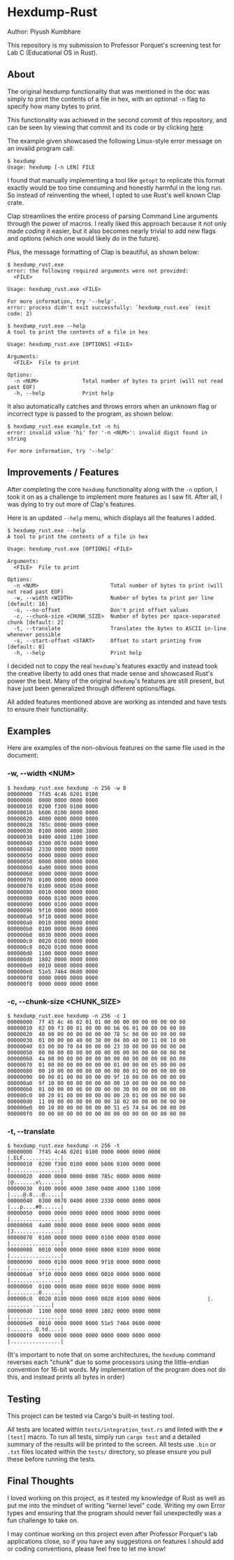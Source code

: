 # Hexdump-Rust

Author: Piyush Kumbhare

This repository is my submission to Professor Porquet's screening test for Lab C (Educational OS in Rust). 

## About


The original hexdump functionality that was mentioned in the doc was simply to print the contents of a file in hex, with an optional `-n` flag to specify how many bytes to print. 

This functionality was achieved in the second commit of this repository, and can be seen by viewing that commit and its code or by clicking [here](https://github.com/piyushkumbhare/hexdump-rust/blob/9903da2fa5de0be99ad01463a7b11051df953f9f/src/main.rs)

The example given showcased the following Linux-style error message on an invalid program call:

```
$ hexdump
Usage: hexdump [-n LEN] FILE
```

I found that manually implementing a tool like `getopt` to replicate this format exactly would be too time consuming and honestly harmful in the long run. So instead of reinventing the wheel, I opted to use Rust's well known Clap crate.

Clap streamlines the entire process of parsing Command Line arguments through the power of macros. I really liked this approach because it not only made *coding* it easier, but it also becomes nearly trivial to add new flags and options (which one would likely do in the future). 

Plus, the message formatting of Clap is beautiful, as shown below:
```
$ hexdump_rust.exe
error: the following required arguments were not provided:
  <FILE>

Usage: hexdump_rust.exe <FILE>

For more information, try '--help'.
error: process didn't exit successfully: `hexdump_rust.exe` (exit code: 2)
```

```
$ hexdump_rust.exe --help
A tool to print the contents of a file in hex

Usage: hexdump_rust.exe [OPTIONS] <FILE>

Arguments:
  <FILE>  File to print

Options:
  -n <NUM>              Total number of bytes to print (will not read past EOF)
  -h, --help            Print help
```

It also automatically catches and throws errors when an unknown flag or incorrect type is passed to the program, as shown below:

```
$ hexdump_rust.exe example.txt -n hi
error: invalid value 'hi' for '-n <NUM>': invalid digit found in string

For more information, try '--help'
```

## Improvements / Features

After completing the core `hexdump` functionality along with the `-n` option, I took it on as a challenge to implement more features as I saw fit. After all, I was dying to try out more of Clap's features. 

Here is an updated `--help` menu, which displays all the features I added.

```
$ hexdump_rust.exe --help
A tool to print the contents of a file in hex

Usage: hexdump_rust.exe [OPTIONS] <FILE>

Arguments:
  <FILE>  File to print

Options:
  -n <NUM>                       Total number of bytes to print (will not read past EOF)
  -w, --width <WIDTH>            Number of bytes to print per line [default: 16]
  -o, --no-offset                Don't print offset values
  -c, --chunk-size <CHUNK_SIZE>  Number of bytes per space-separated chunk [default: 2]
  -t, --translate                Translates the bytes to ASCII in-line whenever possible
  -s, --start-offset <START>     Offset to start printing from [default: 0]
  -h, --help                     Print help
```

I decided not to copy the real `hexdump`'s features exactly and instead took the creative liberty to add ones that made sense and showcased Rust's power the best. Many of the original `hexdump`'s features are still present, but have just been generalized through different options/flags.

All added features mentioned above are working as intended and have tests to ensure their functionality.
## Examples

Here are examples of the non-obvious features on the same file used in the document:

### -w, --width \<NUM>
```
$ hexdump_rust.exe hexdump -n 256 -w 8
00000000  7f45 4c46 0201 0100 
00000008  0000 0000 0000 0000
00000010  0200 f300 0100 0000
00000018  b606 0100 0000 0000
00000020  4000 0000 0000 0000
00000028  785c 0000 0000 0000
00000030  0100 0000 4000 3800
00000038  0400 4000 1100 1000
00000040  0300 0070 0400 0000
00000048  2330 0000 0000 0000
00000050  0000 0000 0000 0000
00000058  0000 0000 0000 0000
00000060  4a00 0000 0000 0000
00000068  0000 0000 0000 0000
00000070  0100 0000 0000 0000
00000078  0100 0000 0500 0000
00000080  0010 0000 0000 0000
00000088  0000 0100 0000 0000
00000090  0000 0100 0000 0000
00000098  9f10 0000 0000 0000
000000a0  9f10 0000 0000 0000
000000a8  0010 0000 0000 0000
000000b0  0100 0000 0600 0000
000000b8  0030 0000 0000 0000
000000c0  0020 0100 0000 0000
000000c8  0020 0100 0000 0000
000000d0  1100 0000 0000 0000
000000d8  1802 0000 0000 0000
000000e0  0010 0000 0000 0000
000000e8  51e5 7464 0600 0000
000000f0  0000 0000 0000 0000
000000f8  0000 0000 0000 0000
```

### -c, --chunk-size \<CHUNK_SIZE>
```
$ hexdump_rust.exe hexdump -n 256 -c 1
00000000  7f 45 4c 46 02 01 01 00 00 00 00 00 00 00 00 00 
00000010  02 00 f3 00 01 00 00 00 b6 06 01 00 00 00 00 00
00000020  40 00 00 00 00 00 00 00 78 5c 00 00 00 00 00 00
00000030  01 00 00 00 40 00 38 00 04 00 40 00 11 00 10 00
00000040  03 00 00 70 04 00 00 00 23 30 00 00 00 00 00 00
00000050  00 00 00 00 00 00 00 00 00 00 00 00 00 00 00 00
00000060  4a 00 00 00 00 00 00 00 00 00 00 00 00 00 00 00
00000070  01 00 00 00 00 00 00 00 01 00 00 00 05 00 00 00
00000080  00 10 00 00 00 00 00 00 00 00 01 00 00 00 00 00
00000090  00 00 01 00 00 00 00 00 9f 10 00 00 00 00 00 00
000000a0  9f 10 00 00 00 00 00 00 00 10 00 00 00 00 00 00
000000b0  01 00 00 00 06 00 00 00 00 30 00 00 00 00 00 00
000000c0  00 20 01 00 00 00 00 00 00 20 01 00 00 00 00 00
000000d0  11 00 00 00 00 00 00 00 18 02 00 00 00 00 00 00
000000e0  00 10 00 00 00 00 00 00 51 e5 74 64 06 00 00 00
000000f0  00 00 00 00 00 00 00 00 00 00 00 00 00 00 00 00
```

### -t, --translate
```
$ hexdump_rust.exe hexdump -n 256 -t
00000000  7f45 4c46 0201 0100 0000 0000 0000 0000               |.ELF............|     
00000010  0200 f300 0100 0000 b606 0100 0000 0000               |................|     
00000020  4000 0000 0000 0000 785c 0000 0000 0000               |@.......x\......|     
00000030  0100 0000 4000 3800 0400 4000 1100 1000               |....@.8...@.....|     
00000040  0300 0070 0400 0000 2330 0000 0000 0000               |...p....#0......|     
00000050  0000 0000 0000 0000 0000 0000 0000 0000               |................|     
00000060  4a00 0000 0000 0000 0000 0000 0000 0000               |J...............|     
00000070  0100 0000 0000 0000 0100 0000 0500 0000               |................|     
00000080  0010 0000 0000 0000 0000 0100 0000 0000               |................|     
00000090  0000 0100 0000 0000 9f10 0000 0000 0000               |................|     
000000a0  9f10 0000 0000 0000 0010 0000 0000 0000               |................|     
000000b0  0100 0000 0600 0000 0030 0000 0000 0000               |.........0......|     
000000c0  0020 0100 0000 0000 0020 0100 0000 0000               |. ....... ......|     
000000d0  1100 0000 0000 0000 1802 0000 0000 0000               |................|     
000000e0  0010 0000 0000 0000 51e5 7464 0600 0000               |........Q.td....|     
000000f0  0000 0000 0000 0000 0000 0000 0000 0000               |................|
```

(It's important to note that on some architectures, the `hexdump` command reverses each "chunk" due to some processors using the little-endian convention for 16-bit words. My implementation of the program does not do this, and instead prints all bytes in order)

## Testing

This project can be tested via Cargo's built-in testing tool.

All tests are located within `tests/integration_test.rs` and linted with the `#[test]` macro. To run all tests, simply run `cargo test` and a detailed summary of the results will be printed to the screen. All tests use `.bin` or `.txt` files located within the `tests/` directory, so please ensure you pull these before running the tests.

## Final Thoughts

I loved working on this project, as it tested my knowledge of Rust as well as put me into the mindset of writing "kernel level" code. Writing my own Error types and ensuring that the program should never fail unexpectedly was a fun challenge to take on.

I may continue working on this project even after Professor Porquet's lab applications close, so if you have any suggestions on features I should add or coding conventions, please feel free to let me know!
